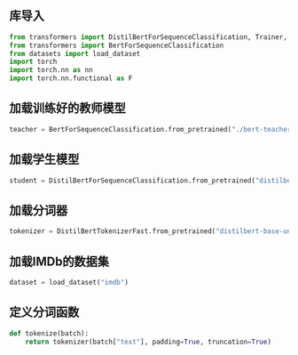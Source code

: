## 库导入

```python
from transformers import DistilBertForSequenceClassification, Trainer, TrainingArguments, DistilBertTokenizerFast
from transformers import BertForSequenceClassification
from datasets import load_dataset
import torch
import torch.nn as nn
import torch.nn.functional as F
```

## 加载训练好的教师模型

```python
teacher = BertForSequenceClassification.from_pretrained("./bert-teacher")
```

## 加载学生模型

```python
student = DistilBertForSequenceClassification.from_pretrained("distilbert-base-uncased", num_labels=2)
```

## 加载分词器

```python
tokenizer = DistilBertTokenizerFast.from_pretrained("distilbert-base-uncased")
```

## 加载IMDb的数据集

```python
dataset = load_dataset("imdb")
```

## 定义分词函数

```python
def tokenize(batch):
    return tokenizer(batch["text"], padding=True, truncation=True)
```

